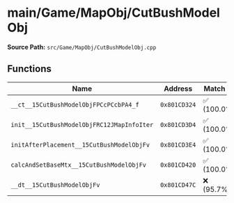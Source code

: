 # main/Game/MapObj/CutBushModelObj

**Source Path:** `src/Game/MapObj/CutBushModelObj.cpp`

## Functions

| Name | Address | Match % |
|------|---------|---------|
| `__ct__15CutBushModelObjFPCcPCcbPA4_f` | `0x801CD324` | :white_check_mark: (100.0%) |
| `init__15CutBushModelObjFRC12JMapInfoIter` | `0x801CD3D4` | :white_check_mark: (100.0%) |
| `initAfterPlacement__15CutBushModelObjFv` | `0x801CD3E4` | :white_check_mark: (100.0%) |
| `calcAndSetBaseMtx__15CutBushModelObjFv` | `0x801CD420` | :white_check_mark: (100.0%) |
| `__dt__15CutBushModelObjFv` | `0x801CD47C` | :x: (95.7%) |